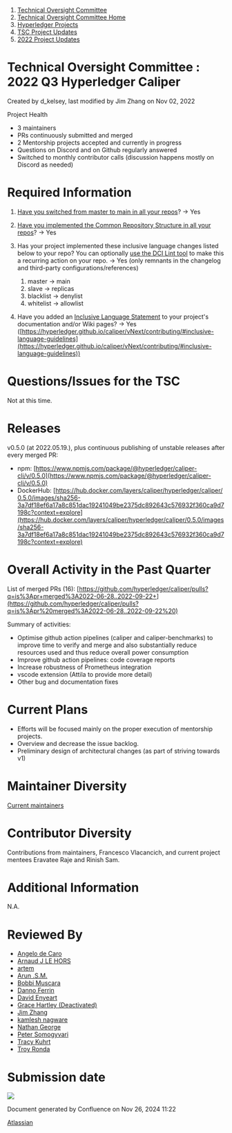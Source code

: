 1. [Technical Oversight Committee](index.html)
2. [Technical Oversight Committee Home](Technical-Oversight-Committee-Home_21430274.html)
3. [Hyperledger Projects](Hyperledger-Projects_21447704.html)
4. [TSC Project Updates](TSC-Project-Updates_21430854.html)
5. [2022 Project Updates](2022-Project-Updates_21443095.html)

# Technical Oversight Committee : 2022 Q3 Hyperledger Caliper

Created by d\_kelsey, last modified by Jim Zhang on Nov 02, 2022

Project Health

- 3 maintainers
- PRs continuously submitted and merged
- 2 Mentorship projects accepted and currently in progress
- Questions on Discord and on Github regularly answered
- Switched to monthly contributor calls (discussion happens mostly on Discord as needed)

# Required Information

1. [Have you switched from master to main in all your repos](https://lf-hyperledger.atlassian.net/wiki/display/TSC/Projects+have+two+quarters+to+comply+with+common+repo+structure?focusedCommentId=21452776)? → Yes
2. [Have you implemented the Common Repository Structure in all your repos](https://tsc.hyperledger.org/repository-structure.html)? → Yes
3. Has your project implemented these inclusive language changes listed below to your repo? You can optionally [use the DCI Lint tool](https://github.com/petermetz/gh-action-dci-lint#usage) to make this a recurring action on your repo. → Yes (only remnants in the changelog and third-party configurations/references)
   
   1. master → main
   2. slave → replicas
   3. blacklist → denylist
   4. whitelist → allowlist
4. Have you added an [Inclusive Language Statement](https://lf-hyperledger.atlassian.net/wiki/display/TSC/Inclusive+Language+Example) to your project's documentation and/or Wiki pages? → Yes ([https://hyperledger.github.io/caliper/vNext/contributing/#inclusive-language-guidelines](https://hyperledger.github.io/caliper/vNext/contributing/#inclusive-language-guidelines))
   

# Questions/Issues for the TSC

Not at this time.

# Releases

v0.5.0 (at 2022.05.19.), plus continuous publishing of unstable releases after every merged PR:

- npm: [https://www.npmjs.com/package/@hyperledger/caliper-cli/v/0.5.0](https://www.npmjs.com/package/@hyperledger/caliper-cli/v/0.5.0)
- DockerHub: [https://hub.docker.com/layers/caliper/hyperledger/caliper/0.5.0/images/sha256-3a7df18ef6a17a8c851dac19241049be2375dc892643c576932f360ca9d7198c?context=explore](https://hub.docker.com/layers/caliper/hyperledger/caliper/0.5.0/images/sha256-3a7df18ef6a17a8c851dac19241049be2375dc892643c576932f360ca9d7198c?context=explore)

# Overall Activity in the Past Quarter

List of merged PRs (16): [https://github.com/hyperledger/caliper/pulls?q=is%3Apr+merged%3A2022-06-28..2022-09-22+](https://github.com/hyperledger/caliper/pulls?q=is%3Apr%20merged%3A2022-06-28..2022-09-22%20)

Summary of activities:

- Optimise github action pipelines (caliper and caliper-benchmarks) to improve time to verify and merge and also substantially reduce resources used and thus reduce overall power consumption
- Improve github action pipelines: code coverage reports
- Increase robustness of Prometheus integration
- vscode extension (Attila to provide more detail)
- Other bug and documentation fixes

# Current Plans

- Efforts will be focused mainly on the proper execution of mentorship projects.
- Overview and decrease the issue backlog.
- Preliminary design of architectural changes (as part of striving towards v1)

# Maintainer Diversity

[Current maintainers](https://github.com/hyperledger/caliper/blob/f1634b511f782b3ee74829972402adcbff806eaa/MAINTAINERS.md)

# Contributor Diversity

Contributions from maintainers, Francesco Vlacancich, and current project mentees Eravatee Raje and Rinish Sam.

# Additional Information

N.A.

# Reviewed By

- [Angelo de Caro](https://lf-hyperledger.atlassian.net/wiki/people/70121:d6b0f0e4-825f-4f16-88e1-4d14e95f2f10?ref=confluence)
- [Arnaud J LE HORS](https://lf-hyperledger.atlassian.net/wiki/people/70121:0e75e3b8-500a-4067-9f7e-ed46e91bcb9d?ref=confluence)
- [artem](https://lf-hyperledger.atlassian.net/wiki/people/557058:5196a62e-7a77-4c97-8180-ae5a5992fb63?ref=confluence)
- [Arun .S.M.](https://lf-hyperledger.atlassian.net/wiki/people/621a0e5097d313006ba7386a?ref=confluence)
- [Bobbi Muscara](https://lf-hyperledger.atlassian.net/wiki/people/5c4cb1b7d8bbb7445c0a457e?ref=confluence)
- [Danno Ferrin](https://lf-hyperledger.atlassian.net/wiki/people/5b7f2d80c4e4892a5b789551?ref=confluence)
- [David Enyeart](https://lf-hyperledger.atlassian.net/wiki/people/712020:30d7e775-8a5d-4896-8950-8da2af027639?ref=confluence)
- [Grace Hartley (Deactivated)](https://lf-hyperledger.atlassian.net/wiki/people/5c3e0cd1ff324728a1db2448?ref=confluence)
- [Jim Zhang](https://lf-hyperledger.atlassian.net/wiki/people/712020:e39af0bd-79c1-49e2-887c-a74cef87f822?ref=confluence)
- [kamlesh nagware](https://lf-hyperledger.atlassian.net/wiki/people/557058:8e1fc425-f938-4b39-ad13-9cd8b0ddde52?ref=confluence)
- [Nathan George](https://lf-hyperledger.atlassian.net/wiki/people/712020:3e7556ab-cdb8-47f5-8b68-12a3378021fd?ref=confluence)
- [Peter Somogyvari](https://lf-hyperledger.atlassian.net/wiki/people/557058:cae262a4-be99-4f5e-a36e-bf20a5c795f2?ref=confluence)
- [Tracy Kuhrt](https://lf-hyperledger.atlassian.net/wiki/people/712020:eb6ae9c3-aa8e-40ba-9dab-a6969b1ac52e?ref=confluence)
- [Troy Ronda](https://lf-hyperledger.atlassian.net/wiki/people/557058:c854f35a-2b58-4be3-9003-ca2a67495580?ref=confluence)

# Submission date

![](plugins/servlet/confluence/placeholder/unknown-macro)

Document generated by Confluence on Nov 26, 2024 11:22

[Atlassian](http://www.atlassian.com/)
